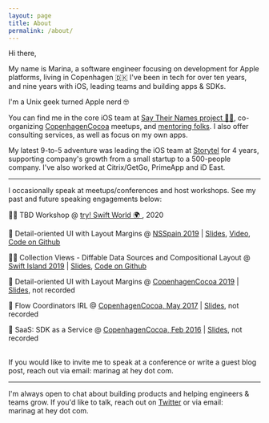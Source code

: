 ```yaml
---
layout: page
title: About
permalink: /about/
---
```


Hi there, 

My name is Marina, a software engineer focusing on development for Apple platforms, living in Copenhagen 🇩🇰 I've been in tech for over ten years, and nine years with iOS, leading teams and building apps & SDKs.

I'm a Unix geek turned Apple nerd 🤓

You can find me in the core iOS team at [Say Their Names project ✊🏿](saytheirnames.io), co-organizing [CopenhagenCocoa](https://www.meetup.com/CopenhagenCocoa/) meetups, and [mentoring folks](/mentorship/). I also offer consulting services, as well as focus on my own apps. 

My latest 9-to-5 adventure was leading the iOS team at [Storytel](https://storytel.com) for 4 years, supporting company's growth from a small startup to a 500-people company. 
I've also worked at Citrix/GetGo, PrimeApp and iD East.

<hr>

I occasionally speak at meetups/conferences and host workshops. See my past and future speaking engagements below:

👩‍💻 TBD Workshop @ [try! Swift World 🌍 ](), 2020 

🎤 Detail-oriented UI with Layout Margins @ [NSSpain 2019]() \| [Slides](), [Video](), [Code on Github]()

👩‍💻 Collection Views - Diffable Data Sources and Compositional Layout @ [Swift Island 2019]() \| [Slides](), [Code on Github]()

🎤 Detail-oriented UI with Layout Margins @ [CopenhagenCocoa 2019]() \| [Slides](), not recorded

🎤 Flow Coordinators IRL @ [CopenhagenCocoa, May 2017]() \| [Slides](), not recorded

🎤 SaaS: SDK as a Service @ [CopenhagenCocoa, Feb 2016]() \| [Slides](), not recorded

<br>
If you would like to invite me to speak at a conference or write a guest blog post, reach out via email: <span style="white-space:nowrap;">marinag at hey dot com</span>.

<hr>

I'm always open to chat about building products and helping engineers & teams grow. If you'd like to talk, reach out on [Twitter]() or via email: <span style="white-space:nowrap;">marinag at hey dot com</span>.
